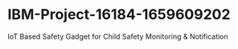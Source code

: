 # IBM-Project-16184-1659609202
IoT Based Safety Gadget for Child Safety Monitoring &amp; Notification


